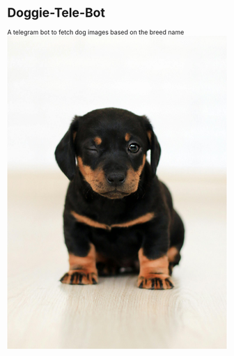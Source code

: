 # Doggie-Tele-Bot
A telegram bot to fetch dog images based on the breed name
![alt text](https://github.com/stark-03/Doggie-Tele-Bot/blob/main/pexels-punchbrandstock-2023384.jpg)
